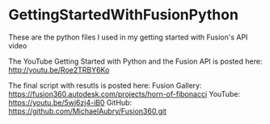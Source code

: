 # GettingStartedWithFusionPython
  These are the python files I used in my getting started with Fusion's API video

The YouTube Getting Started with Python and the Fusion API is posted here:  http://youtu.be/Roe2TRBY6Ko

The final script with resutls is posted here:
  Fusion Gallery: https://fusion360.autodesk.com/projects/horn-of-fibonacci
  YouTube: https://youtu.be/5wj6zj4-iB0
  GitHub: https://github.com/MichaelAubry/Fusion360.git
